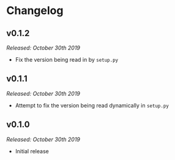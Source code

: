 # Changelog

## v0.1.2

*Released: October 30th 2019*

- Fix the version being read in by `setup.py`

## v0.1.1

*Released: October 30th 2019*

- Attempt to fix the version being read dynamically in `setup.py`

## v0.1.0

*Released: October 30th 2019*

- Initial release
